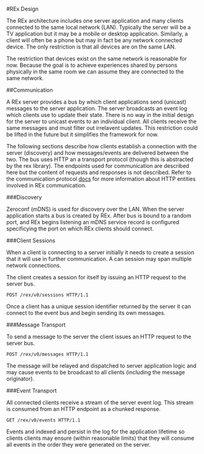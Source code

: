 #REx Design

The REx architecture includes one server application and many clients connected
to the same local network (LAN).  Typically the server will be a TV application
but it may be a mobile or desktop application.  Similarly, a client will often
be a phone but may in fact be any network connected device.  The only
restriction is that all devices are on the same LAN.

The restriction that devices exist on the same network is reasonable for now.
Because the goal is to achieve experiences shared by persons physically in the
same room we can assume they are connected to the same network.

##Communication

A REx server provides a bus by which client applications send (unicast)
messages to the server application.  The server broadcasts an event log which
clients use to update their state.  There is no way in the initial design for
the server to unicast events to an individual client.  All clients receive the
same messages and must filter out irrelavent updates.  This restriction could
be lifted in the future but it simplifies the framework for now.

The following sections describe how clients establish a connection with the
server (discovery) and how messages/events are delivered between the two.  The
bus uses HTTP an a transport protocol (though this is abstracted by the rex
library).  The endpoints used for communication are described here but the
content of requests and responses is not described.  Refer to the communication
protocol [docs](protocol.md) for more information about HTTP entities involved
in REx communication.

###Discovery

Zeroconf (mDNS) is used for discovery over the LAN.  When the server
application starts a bus is created by REx. After bus is bound to a random
port, and REx begins listening an mDNS service record is configured
specificying the port on which REx clients should connect.

###Client Sessions

When a client is connecting to a server initially it needs to create a session
that it will use in further communication.  A can session may span multiple
network connections.

The client creates a session for itself by issuing an HTTP request to the
server bus.

    POST /rex/v0/sessions HTTP/1.1

Once a client has a unique session identifier returned by the server it can
connect to the event bus and begin sending its own messages.

###Message Transport

To send a message to the server the client issues an HTTP request to the server
bus.

    POST /rex/v0/messages HTTP/1.1

The message will be relayed and dispatched to server application logic and may
cause events to be broadcast to all clients (including the message originator).

###Event Transport

All connected clients receive a stream of the server event log.  This stream is
consumed from an HTTP endpoint as a chunked response.

    GET /rex/v0/events HTTP/1.1

Events and indexed and persist in the log for the application lifetime so
clients clients may ensure (within reasonable limits) that they will consume
all events in the order they were generated on the server.
